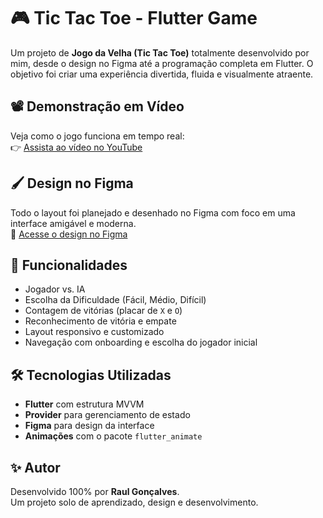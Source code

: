 # 🎮 Tic Tac Toe - Flutter Game

Um projeto de **Jogo da Velha (Tic Tac Toe)** totalmente desenvolvido por mim, desde o design no Figma até a programação completa em Flutter. O objetivo foi criar uma experiência divertida, fluida e visualmente atraente.

## 📽️ Demonstração em Vídeo

Veja como o jogo funciona em tempo real:  
👉 [Assista ao vídeo no YouTube](https://youtube.com/shorts/erb4uhPv1KQ?feature=share)

## 🖌️ Design no Figma

Todo o layout foi planejado e desenhado no Figma com foco em uma interface amigável e moderna.  
🔗 [Acesse o design no Figma](https://www.figma.com/design/nFice3gNHpLMPeCSUEymvX/Tic-Tae-Tooe?node-id=0-1&t=e0EWIm6QL20gj9RG-1)

## 🚀 Funcionalidades

- Jogador vs. IA
- Escolha da Dificuldade (Fácil, Médio, Difícil)
- Contagem de vitórias (placar de `X` e `O`)
- Reconhecimento de vitória e empate
- Layout responsivo e customizado
- Navegação com onboarding e escolha do jogador inicial

## 🛠️ Tecnologias Utilizadas

- **Flutter** com estrutura MVVM
- **Provider** para gerenciamento de estado
- **Figma** para design da interface
- **Animações** com o pacote `flutter_animate`

## ✨ Autor

Desenvolvido 100% por **Raul Gonçalves**.  
Um projeto solo de aprendizado, design e desenvolvimento.
